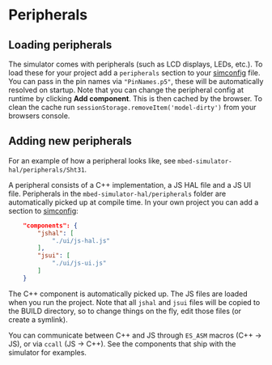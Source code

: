 # Peripherals

## Loading peripherals

The simulator comes with peripherals (such as LCD displays, LEDs, etc.). To load these for your project add a `peripherals` section to your [simconfig](simconfig.md) file. You can pass in the pin names via `"PinNames.p5"`, these will be automatically resolved on startup. Note that you can change the peripheral config at runtime by clicking **Add component**. This is then cached by the browser. To clean the cache run `sessionStorage.removeItem('model-dirty')` from your browsers console.

## Adding new peripherals

For an example of how a peripheral looks like, see `mbed-simulator-hal/peripherals/Sht31`.

A peripheral consists of a C++ implementation, a JS HAL file and a JS UI file. Peripherals in the `mbed-simulator-hal/peripherals` folder are automatically picked up at compile time. In your own project you can add a section to [simconfig](simconfig.md):

```json
    "components": {
        "jshal": [
            "./ui/js-hal.js"
        ],
        "jsui": [
            "./ui/js-ui.js"
        ]
    }
```

The C++ component is automatically picked up. The JS files are loaded when you run the project. Note that all `jshal` and `jsui` files will be copied to the BUILD directory, so to change things on the fly, edit those files (or create a symlink).

You can communicate between C++ and JS through `ES_ASM` macros (C++ -> JS), or via `ccall` (JS -> C++). See the components that ship with the simulator for examples.
